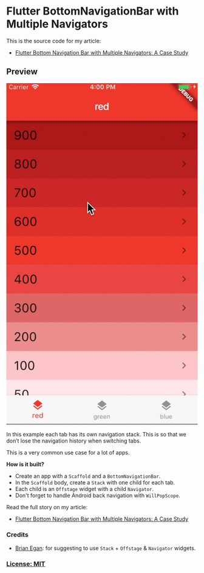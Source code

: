 # Flutter BottomNavigationBar with Multiple Navigators

This is the source code for my article:

- [Flutter Bottom Navigation Bar with Multiple Navigators: A Case Study](https://codewithandrea.com/articles/2018-07-07-multiple-navigators-bottom-navigation-bar/)

## Preview

![](screenshots/multiple-navigators-BottomNavigationBar-animation.gif)

In this example each tab has its own navigation stack. This is so that we don’t lose the navigation history when switching tabs.

This is a very common use case for a lot of apps.

**How is it built?**

- Create an app with a `Scaffold` and a `BottomNavigationBar`.
- In the `Scaffold` body, create a `Stack` with one child for each tab.
- Each child is an `Offstage` widget with a child `Navigator`.
- Don't forget to handle Android back navigation with `WillPopScope`.

Read the full story on my article:

- [Flutter Bottom Navigation Bar with Multiple Navigators: A Case Study](https://codewithandrea.com/articles/2018-07-07-multiple-navigators-bottom-navigation-bar/)

### Credits

- [Brian Egan](https://github.com/brianegan): for suggesting to use `Stack` + `Offstage` & `Navigator` widgets.

### [License: MIT](LICENSE.md)
